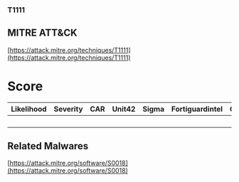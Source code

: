 
### T1111
## MITRE ATT&CK
[https://attack.mitre.org/techniques/T1111](https://attack.mitre.org/techniques/T1111)

# Score

| Likelihood | Severity | CAR | Unit42 | Sigma | Fortiguardintel | Groups | Malwares | Tools |
| ---------- | -------- | --- | ------ | ----- | --------------- | ---  | --- | --- |
 |   |   |   |   |   |   |   | 1 |   |



## Related Malwares

[https://attack.mitre.org/software/S0018](https://attack.mitre.org/software/S0018)
[]()
